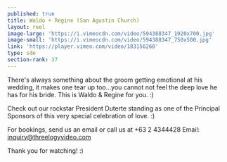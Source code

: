 ```yaml
---
published: true
title: Waldo + Regine (San Agustin Church)
layout: reel
image-large: 'https://i.vimeocdn.com/video/594388347_1920x700.jpg'
image-small: 'https://i.vimeocdn.com/video/594388347_750x500.jpg'
link: 'https://player.vimeo.com/video/183156260'
type: sde
section-rank: 37
---
```

There's always something about the groom getting emotional at his wedding, it makes one tear up too...you cannot not feel the deep love he has for his bride. This is Waldo & Regine for you. :)

Check out our rockstar President Duterte standing as one of the Principal Sponsors of this very special celebration of love. :)

For bookings, send us an email or call us at +63 2 4344428
Email: inquiry@threelogyvideo.com

Thank you for watching! :)